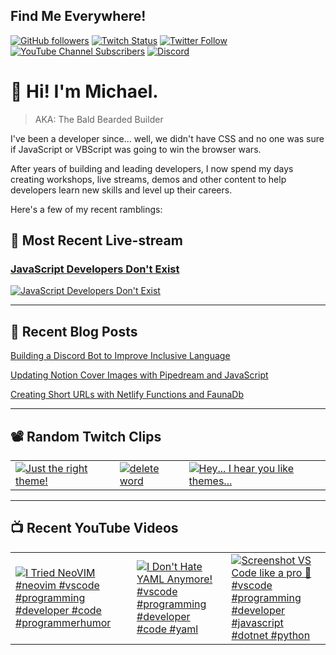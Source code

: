 ## Find Me Everywhere!

[![GitHub followers](https://img.shields.io/github/followers/michaeljolley?style=social)](https://github.com/michaeljolley) [![Twitch Status](https://img.shields.io/twitch/status/baldbeardedbuilder?style=social)](https://twitch.tv/baldbeardedbuilder) [![Twitter Follow](https://img.shields.io/twitter/follow/michaeljolley?style=social)](https://twitter.com/michaeljolley) [![YouTube Channel Subscribers](https://img.shields.io/youtube/channel/subscribers/UCn2FoDbv_veJB_UbrF93_jw?style=social)](https://youtube.com/baldbeardedbuilder) [![Discord](https://img.shields.io/discord/565665509350178827)](https://discord.gg/XSG7HJm)

# 👋 Hi! I'm Michael.

> AKA: The Bald Bearded Builder

I've been a developer since... well, we didn't have CSS and no one was sure if JavaScript or VBScript was going to win the browser wars.

After years of building and leading developers, I now spend my days creating workshops, live streams, demos and other content to help developers learn new skills and level up their careers.

Here's a few of my recent ramblings:

## 🚨 Most Recent Live-stream

<a href="https://www.twitch.tv/videos/1906488207" target="_blank">
  <h3>JavaScript Developers Don&#39;t Exist</h3>
  <img src="https://static-cdn.jtvnw.net/cf_vods/d1m7jfoe9zdc1j/6bce3dcf4d5c27e237fd_baldbeardedbuilder_49151120557_1692806885//thumb/thumb0-480x272.jpg" alt="JavaScript Developers Don&#39;t Exist"/>
</a>

---


## 📝 Recent Blog Posts

[Building a Discord Bot to Improve Inclusive Language](https://baldbeardedbuilder.com/blog/building-a-discord-bot-to-improve-inclusive-language/)

[Updating Notion Cover Images with Pipedream and JavaScript](https://baldbeardedbuilder.com/blog/how-to-update-notion-cover-image-with-javascript/)

[Creating Short URLs with Netlify Functions and FaunaDb](https://baldbeardedbuilder.com/blog/using-netlify-functions-faunadb-for-short-urls/)

---

## 📽️ Random Twitch Clips

<table>
  <tr>
    <td>
      <a href="https://clips.twitch.tv/TriumphantColdbloodedFungusVoteYea-lEhuFfnyVWWcEIKe" target="_blank">
        <img src="https://clips-media-assets2.twitch.tv/AT-cm%7C1116710064-preview-480x272.jpg" alt="Just the right theme!"/>
      </a>
    </td>
    <td>
      <a href="https://clips.twitch.tv/SassyLightHamburgerHeyGuys" target="_blank">
        <img src="https://clips-media-assets2.twitch.tv/AT-cm%7C868013704-preview-480x272.jpg" alt="delete word"/>
      </a>
    </td>
    <td>
      <a href="https://clips.twitch.tv/JollyAverageOxStoneLightning" target="_blank">
        <img src="https://clips-media-assets2.twitch.tv/AT-cm%7C884458295-preview-480x272.jpg" alt="Hey... I hear you like themes..."/>
      </a>
    </td>
  </tr>
</table>

---

## 📺 Recent YouTube Videos

<table>
  <tr>
    <td>
      <a href="https://www.youtube.com/watch?v=s7fK0owVO3s" target="_blank">
        <img style="align=center" src="https://i2.ytimg.com/vi/s7fK0owVO3s/mqdefault.jpg" alt="I Tried NeoVIM #neovim #vscode #programming #developer #code #programmerhumor"/>
      </a>
    </td>
    <td>
      <a href="https://www.youtube.com/watch?v=nIq2YPPm6es" target="_blank">
        <img style="align=center" src="https://i2.ytimg.com/vi/nIq2YPPm6es/mqdefault.jpg" alt="I Don&#39;t Hate YAML Anymore!  #vscode #programming #developer #code #yaml"/>
      </a>
    </td>
    <td>
      <a href="https://www.youtube.com/watch?v=hF4rRRQDY1g" target="_blank">
        <img style="align=center" src="https://i2.ytimg.com/vi/hF4rRRQDY1g/mqdefault.jpg" alt="Screenshot VS Code like a pro 📸 #vscode #programming #developer #javascript #dotnet #python"/>
      </a>
    </td>
  </tr>
</table>
